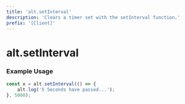 ```yaml
---
title: 'alt.setInterval'
description: 'Clears a timer set with the setInterval function.'
prefix: '[Client]'
---
```


# alt.setInterval

### Example Usage

```js
const x = alt.setInterval(() => {
    alt.log('5 Seconds have passed...');
}, 5000);
```
